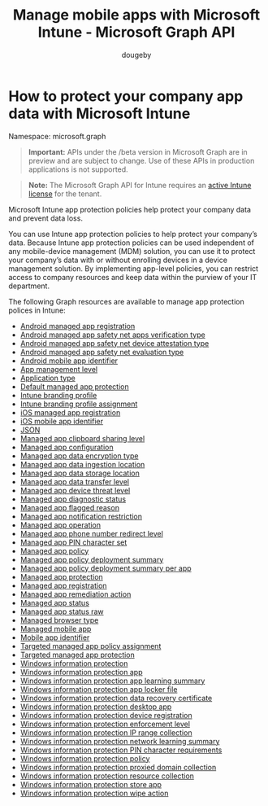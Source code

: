﻿---
title: "Manage mobile apps with Microsoft Intune - Microsoft Graph API"
description: "Lists the Microsoft Graph API for Intune endpoints (REST) related to mobile app management (MAM) for a tenant organization."
author: "dougeby"
localization_priority: Normal
ms.prod: "intune"
---

# How to protect your company app data with Microsoft Intune

Namespace: microsoft.graph

> **Important:** APIs under the /beta version in Microsoft Graph are in preview and are subject to change. Use of these APIs in production applications is not supported.

> **Note:** The Microsoft Graph API for Intune requires an [active Intune license](https://go.microsoft.com/fwlink/?linkid=839381) for the tenant.

Microsoft Intune app protection policies help protect your company data and prevent data loss.

You can use Intune app protection policies to help protect your company’s data. Because Intune app protection policies can be used independent of any mobile-device management (MDM) solution, you can use it to protect your company’s data with or without enrolling devices in a device management solution. By implementing app-level policies, you can restrict access to company resources and keep data within the purview of your IT department.

The following Graph resources are available to manage app protection polices in Intune:

- [Android managed app registration](intune-mam-androidmanagedappregistration.md)
- [Android managed app safety net apps verification type](intune-mam-androidmanagedappsafetynetappsverificationtype.md)
- [Android managed app safety net device attestation type](intune-mam-androidmanagedappsafetynetdeviceattestationtype.md)
- [Android managed app safety net evaluation type](intune-mam-androidmanagedappsafetynetevaluationtype.md)
- [Android mobile app identifier](intune-mam-androidmobileappidentifier.md)
- [App management level](intune-mam-appmanagementlevel.md)
- [Application type](intune-wip-applicationtype.md)
- [Default managed app protection](intune-mam-defaultmanagedappprotection.md)
- [Intune branding profile](intune-wip-intunebrandingprofile.md)
- [Intune branding profile assignment](intune-wip-intunebrandingprofileassignment.md)
- [iOS managed app registration](intune-mam-iosmanagedappregistration.md)
- [iOS mobile app identifier](intune-mam-iosmobileappidentifier.md)
- [JSON](intune-mam-json.md)
- [Managed app clipboard sharing level](intune-mam-managedappclipboardsharinglevel.md)
- [Managed app configuration](intune-mam-managedappconfiguration.md)
- [Managed app data encryption type](intune-mam-managedappdataencryptiontype.md)
- [Managed app data ingestion location](intune-mam-managedappdataingestionlocation.md)
- [Managed app data storage location](intune-mam-managedappdatastoragelocation.md)
- [Managed app data transfer level](intune-mam-managedappdatatransferlevel.md)
- [Managed app device threat level](intune-mam-managedappdevicethreatlevel.md)
- [Managed app diagnostic status](intune-mam-managedappdiagnosticstatus.md)
- [Managed app flagged reason](intune-mam-managedappflaggedreason.md)
- [Managed app notification restriction](intune-mam-managedappnotificationrestriction.md)
- [Managed app operation](intune-mam-managedappoperation.md)
- [Managed app phone number redirect level](intune-mam-managedappphonenumberredirectlevel.md)
- [Managed app PIN character set](intune-mam-managedapppincharacterset.md)
- [Managed app policy](intune-mam-managedapppolicy.md)
- [Managed app policy deployment summary](intune-mam-managedapppolicydeploymentsummary.md)
- [Managed app policy deployment summary per app](intune-mam-managedapppolicydeploymentsummaryperapp.md)
- [Managed app protection](intune-mam-managedappprotection.md)
- [Managed app registration](intune-mam-managedappregistration.md)
- [Managed app remediation action](intune-mam-managedappremediationaction.md)
- [Managed app status](intune-mam-managedappstatus.md)
- [Managed app status raw](intune-mam-managedappstatusraw.md)
- [Managed browser type](intune-mam-managedbrowsertype.md)
- [Managed mobile app](intune-mam-managedmobileapp.md)
- [Mobile app identifier](intune-mam-mobileappidentifier.md)
- [Targeted managed app policy assignment](intune-mam-targetedmanagedapppolicyassignment.md)
- [Targeted managed app protection](intune-mam-targetedmanagedappprotection.md)
- [Windows information protection](intune-mam-windowsinformationprotection.md)
- [Windows information protection app](intune-mam-windowsinformationprotectionapp.md)
- [Windows information protection app learning summary](intune-wip-windowsinformationprotectionapplearningsummary.md)
- [Windows information protection app locker file](intune-mam-windowsinformationprotectionapplockerfile.md)
- [Windows information protection data recovery certificate](intune-mam-windowsinformationprotectiondatarecoverycertificate.md)
- [Windows information protection desktop app](intune-mam-windowsinformationprotectiondesktopapp.md)
- [Windows information protection device registration](intune-mam-windowsinformationprotectiondeviceregistration.md)
- [Windows information protection enforcement level](intune-mam-windowsinformationprotectionenforcementlevel.md)
- [Windows information protection IP range collection](intune-mam-windowsinformationprotectioniprangecollection.md)
- [Windows information protection network learning summary](intune-wip-windowsinformationprotectionnetworklearningsummary.md)
- [Windows information protection PIN character requirements](intune-mam-windowsinformationprotectionpincharacterrequirements.md)
- [Windows information protection policy](intune-mam-windowsinformationprotectionpolicy.md)
- [Windows information protection proxied domain collection](intune-mam-windowsinformationprotectionproxieddomaincollection.md)
- [Windows information protection resource collection](intune-mam-windowsinformationprotectionresourcecollection.md)
- [Windows information protection store app](intune-mam-windowsinformationprotectionstoreapp.md)
- [Windows information protection wipe action](intune-mam-windowsinformationprotectionwipeaction.md)
